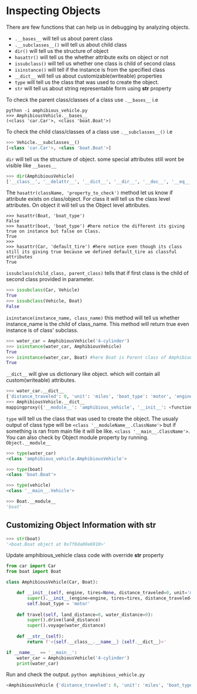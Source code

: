 # Inspecting Objects

There are few functions that can help us in debugging by analyzing objects.

- `.__bases__` will tell us about parent class
- `.__subclasses__()` will tell us about child class
- `dir()` will tell us the structure of object
- `hasattr()` will tell us the whether attribute exits on object or not
- `issubclass()` will tell us whether one class is child of second class
- `isinstance()` will tell if the instance is from the specified class
- `__dict__` will tell us about customizable(writeable) properties
- `type` will tell us the class that was used to create the object.
- `str` will tell us about string representable form using __str__ property

To check the parent class/classes of a class use `.__bases__` i.e

```shell
python -i amphibious_vehicle.py 
>>> AmphibiousVehicle.__bases__
(<class 'car.Car'>, <class 'boat.Boat'>)
```

To check the child class/classes of a class use `.__subclasses__()` i.e

```python
>>> Vehicle.__subclasses__()
[<class 'car.Car'>, <class 'boat.Boat'>]
```

`dir` will tell us the structure of object. some special attributes still wont be visible like `__bases__`

```python
>>> dir(AmphibiousVehicle)
['__class__', '__delattr__', '__dict__', '__dir__', '__doc__', '__eq__', '__format__', '__ge__', '__getattribute__', '__gt__', '__hash__', '__init__', '__init_subclass__', '__le__', '__lt__', '__module__', '__ne__', '__new__', '__reduce__', '__reduce_ex__', '__repr__', '__setattr__', '__sizeof__', '__str__', '__subclasshook__', '__weakref__', 'default_tire', 'description', 'drive', 'travel', 'voyage']
```

The `hasattr(className, 'property_to_check')` method let us know if attribute exists on class/object. For class it will tell us the class level attributes. On object it will tell us the Object level attributes.

```shell
>>> hasattr(Boat, 'boat_type')
False
>>> hasattr(boat, 'boat_type') #here notice the different its giving true on instance but false on Class. 
True
>>> 
>>> hasattr(Car, 'default_tire') #here notice even though its class still its giving true because we defined default_tire as classful attributes 
True
```

`issubclass(child_class, parent_class)` tells that if first class is the child of second class provided in parameter.

```python
>>> issubclass(Car, Vehicle)
True
>>> issubclass(Vehicle, Boat)
False
```

`isinstance(instance_name, class_name)` this method will tell us whether instance_name is the child of class_name. This method will return true even instance is of class' subclass.

```python
>>> water_car = AmphibiousVehicle('4-cylinder')
>>> isinstance(water_car, AmphibiousVehicle)
True
>>> isinstance(water_car, Boat) #here Boat is Parent class of AmphibiousVehicle but still its returning true.
True
```

`__dict__` will give us dictionary like object. which will contain all custom(writeable) attributes.

```python
>>> water_car.__dict__
{'distance_traveled': 0, 'unit': 'miles', 'boat_type': 'motor', 'engine': '4-cylinder', 'tires': ['tire', 'tire', 'tire', 'tire']}
>>> AmphibiousVehicle.__dict__
mappingproxy({'__module__': 'amphibious_vehicle', '__init__': <function AmphibiousVehicle.__init__ at 0x7fe4a93f0830>, 'travel': <function AmphibiousVehicle.travel at 0x7fe4a93f8050>, '__doc__': None})
```

`type` will tell us the class that was used to create the object. The usualy output of class type will be `<class '__moduleName__.ClassName'>` but if something is ran from main file it will be like. `<class '__main__.ClassName'>`. You can also check by Object module property by running. `Object.__module__`

```python
>>> type(water_car)
<class 'amphibious_vehicle.AmphibiousVehicle'>

>>> type(boat)
<class 'boat.Boat'>

>>> type(vehicle)
<class '__main__.Vehicle'>

>>> Boat.__module__
'boat'
```

## Customizing Object Information with __str__

```python
>>> str(boat)
'<boat.Boat object at 0x7f8da00e6910>'
```

Update amphibious_vehicle class code with override __str__ property

```python
from car import Car
from boat import Boat

class AmphibiousVehicle(Car, Boat):

    def __init__(self, engine, tires=None, distance_traveled=0, unit='miles'):
        super().__init__(engine=engine, tires=tires, distance_traveled=distance_traveled, unit=unit )
        self.boat_type = 'motor'
    
    def travel(self, land_distance=0, water_distance=0):
        super().drive(land_distance)
        super().voyage(water_distance)
    
    def __str__(self):
        return f'<{self.__class__.__name__} {self.__dict__}>'

if __name__  == '__main__':
    water_car = AmphibiousVehicle('4-cylinder')
    print(water_car)
```

Run and check the output. `python amphibious_vehicle.py`

```python
<AmphibiousVehicle {'distance_traveled': 0, 'unit': 'miles', 'boat_type': 'motor', 'engine': '4-cylinder', 'tires': ['tire', 'tire', 'tire', 'tire']}>
```
